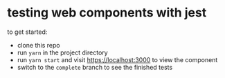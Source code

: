 # testing web components with jest

to get started:

-   clone this repo
-   run `yarn` in the project directory
-   run `yarn start` and visit <https://localhost:3000> to view the component
-   switch to the `complete` branch to see the finished tests
